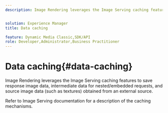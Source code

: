 ```yaml
---
description: Image Rendering leverages the Image Serving caching features to save response image data, intermediate data for nested/embedded requests, and source image data (such as textures) obtained from an external source.


solution: Experience Manager
title: Data caching

feature: Dynamic Media Classic,SDK/API
role: Developer,Administrator,Business Practitioner
---
```


# Data caching{#data-caching}

Image Rendering leverages the Image Serving caching features to save response image data, intermediate data for nested/embedded requests, and source image data (such as textures) obtained from an external source.

Refer to Image Serving documentation for a description of the caching mechanisms. 
